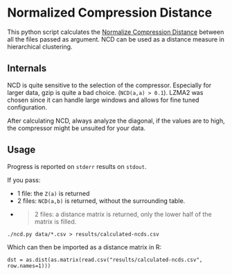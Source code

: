 # Normalized Compression Distance

This python script calculates the [Normalize Compression Distance](https://en.wikipedia.org/wiki/Normalized_compression_distance) between all the files passed as argument.
NCD can be used as a distance measure in hierarchical clustering.

## Internals

NCD is quite sensitive to the selection of the compressor. Especially for larger
data, gzip is quite a bad choice. (`NCD(a,a) > 0.1`). 
LZMA2 was chosen since it can handle large windows and allows for fine tuned configuration.

After calculating NCD, always analyze the diagonal, if the values are to high,
the compressor might be unsuited for your data.

## Usage

Progress is reported on `stderr` results on `stdout`.

If you pass:

- 1 file: the `Z(a)` is returned
- 2 files: `NCD(a,b)` is returned, without the surrounding table.
- >2 files: a distance matrix is returned, only the lower half of the matrix is
  filled.


```
./ncd.py data/*.csv > results/calculated-ncds.csv
```

Which can then be imported as a distance matrix in R:

```
dst = as.dist(as.matrix(read.csv("results/calculated-ncds.csv", row.names=1)))
```


